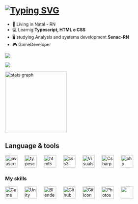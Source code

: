 <h1>
<a href="https://git.io/typing-svg"><img src="https://readme-typing-svg.herokuapp.com?font=Pixelify+Sans&weight=700&size=47&duration=1000&pause=1000&color=445EF7&center=true&multiline=true&random=true&width=550&height=120&lines=+++++++++++++Ol%C3%A1+Mundo!;Me+chamo+Lucas" alt="Typing SVG" /></a>
</h1>

- 🌌 Living in Natal - RN
- 💻 Learnig **Typescript, HTML e CSS**
- 🖥️ studying Analysis and systems development **Senac-RN**
- 🎮 GameDeveloper
<div>
<img src=https://media.tenor.com/OVgTB0C7aT4AAAAi/kzary.gif />
</div>

![](https://github-readme-stats.vercel.app/api/top-langs/?username=lucasilvafe&theme=tokyonight&hide_border=true&include_all_commits=false&count_private=false&layout=compact)
<div align="left">
  <img src="https://github-readme-stats.vercel.app/api?username=lucasilvafe&hide_title=false&hide_rank=false&show_icons=true&include_all_commits=true&count_private=true&disable_animations=false&theme=tokyonight&locale=en&hide_border=true" height="200" alt="stats graph"  />
</div>



## Language & tools

<div align="left">
  <a href ="https://developer.mozilla.org/pt-BR/docs/Web/JavaScript"><img src="https://cdn.jsdelivr.net/gh/devicons/devicon/icons/javascript/javascript-plain.svg" height="40" alt="javascript icon"/></a>
  <img width="15"/>
  <a href ="https://www.typescriptlang.org/pt/"><img src="https://static-00.iconduck.com/assets.00/typescript-icon-icon-1024x1024-vh3pfez8.png" height="40" alt="typescript icon"/></a>
  <img width="15"/>
  <a href ="https://developer.mozilla.org/pt-BR/docs/Web/HTML"><img src="https://cdn.jsdelivr.net/gh/devicons/devicon/icons/html5/html5-plain-wordmark.svg" height="40" alt="html5 icon"/></a>
  <img width="15"/>
  <a href ="https://developer.mozilla.org/pt-BR/docs/Web/CSS"><img src="https://cdn.jsdelivr.net/gh/devicons/devicon/icons/css3/css3-plain-wordmark.svg" height="40" alt="css3 icon"/></a>
  <img width="15"/>
  <a href ="https://code.visualstudio.com/"><img src="https://cdn.icon-icons.com/icons2/2107/PNG/512/file_type_vscode_icon_130084.png" height="40" alt="Visualstudiocode icon"/></a>
  <img width="15"/>
  <a href ="https://learn.microsoft.com/pt-br/dotnet/csharp/"><img src="https://cdn-icons-png.flaticon.com/512/6132/6132221.png" height="40" alt="Csharp icon"/></a>
  <img width="15"/>
  <img src="https://cdn.icon-icons.com/icons2/2415/PNG/512/php_plain_logo_icon_146397.png" height="40" alt="php icon"/>

</div>

### My skills

<div align="left">
  <a href ="https://gamemaker.io/pt-BR"><img src="https://cdn2.steamgriddb.com/icon/e500b7708a865ec27eef36c33953b06e/32/256x256.png" height="40" alt="Game Maker Studio 2 icon"/></a>
  <img width="15"/>
  <a href ="https://unity.com/pt"><img src="https://cdn4.iconfinder.com/data/icons/logos-brands-5/24/unity-512.png" height="40" alt="Unity icon"/></a>
  <img width="15"/>
  <a href ="https://www.blender.org/"><img src="https://cdn.jsdelivr.net/gh/devicons/devicon/icons/blender/blender-original.svg" height="40" alt="Blender icon"/></a>
  <img width="15"/>
  <a href ="https://git-scm.com/"><img src="https://git-scm.com/images/logos/downloads/Git-Icon-1788C.png" height="40" alt="Github icon"/></a>
  <img width="15"/>
  <a href ="https://github.com/lucasilvafe"><img src="https://cdn-icons-png.flaticon.com/512/25/25231.png" height="40" alt="Git icon"/></a>
  <img width="15"/>
  <a href ="https://www.adobe.com/br/products/photoshop.html"><img src="https://upload.wikimedia.org/wikipedia/commons/thumb/a/af/Adobe_Photoshop_CC_icon.svg/2101px-Adobe_Photoshop_CC_icon.svg.png" height="40" alt="Photoshop icon"/></a>
  <img width="15"/>
  <a href ="https://www.aseprite.org/"><img src="https://community.aseprite.org/uploads/default/original/2X/6/66c33251292331d29585d32632c3870651b66e01.png" height="40"></a>
</div>
